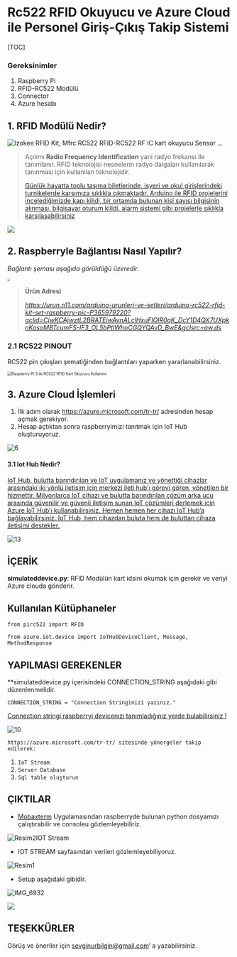 # **Rc522 RFID Okuyucu ve** **Azure** **Cloud** ile Personel Giriş-Çıkış Takip Sistemi

[TOC]

###  Gereksinimler

1. Raspberry Pi
2. RFID-RC522 Modülü
3. Connector
4. Azure hesabı

## 1. RFID Modülü Nedir?

![Izokee RFID Kit, Mfrc RC522 RFID-RC522 RF IC kart okuyucu Sensor ...](https://images-na.ssl-images-amazon.com/images/I/41l12fnri2L._AC_SY400_.jpg)

> Açılımı **Radio Frequency Identification** yani radyo frekansı ile tanımlanır. RFID teknolojisi nesnelerin radyo dalgaları kullanılarak tanınması için kullanılan teknolojidir. 
>
> [Günlük hayatta toplu taşıma biletlerinde, işyeri ve okul girişlerindeki turnikelerde karşımıza sıklıkla çıkmaktadır. Arduino ile RFID projelerini incelediğimizde kapı kilidi, bir ortamda bulunan kişi sayısı bilgisinin alınması, bilgisayar oturum kilidi, alarm sistemi gibi projelerle sıklıkla karşılaşabilirsiniz](https://maker.robotistan.com/arduino-dersleri-18-rc522-rfid-modul-kullanimi/)

![](README_Files/RFID.gif)



## 2. Raspberryle Bağlantısı Nasıl Yapılır?

*Bağlantı şeması aşağıda görüldüğü üzeredir.*



<img src="https://maker.robotistan.com/wp-content/uploads/2017/03/rc522_bb-1024x801.png" style="zoom: 40%;"  >

> **Ürün Adresi**
>
> *https://urun.n11.com/arduino-urunleri-ve-setleri/arduino-rc522-rfid-kit-set-raspberry-pic-P365979220?gclid=CjwKCAjwztL2BRATEiwAvnALclHxuFlOlR0qK_DcY1D4QX7UXpknKosoMBTcumFS-IF3_OL5bPtlWhoCGQYQAvD_BwE&gclsrc=aw.ds*

### 2.1 RC522 PINOUT

RC522 pin çıkışları şematiğinden bağlantıları yaparken yararlanabilirsiniz.

<img src="https://www.algoritmauzmani.com/wp-content/uploads/2017/04/raspberry-rc522.png" alt="Raspberry Pi 3 ile RC522 RFID Kart Okuyucu Kullanımı" style="zoom:60%;" />



## 3. Azure Cloud İşlemleri

1. İlk adım olarak https://azure.microsoft.com/tr-tr/ adresinden hesap açmak gerekiyor.
2. Hesap açtıktan sonra raspberryimizi tanıtmak için IoT Hub oluşturuyoruz.

![6](README_Files/6.PNG)



#### 3.1 Iot Hub Nedir?

[IoT Hub, bulutta barındırılan ve IoT uygulamanız ve yönettiği cihazlar arasındaki iki yönlü iletişim için merkezi ileti hub’ı görevi gören, yönetilen bir hizmettir. Milyonlarca IoT cihazı ve bulutta barındırılan çözüm arka ucu arasında güvenilir ve güvenli iletişim sunan IoT çözümleri derlemek için Azure IoT Hub’ı kullanabilirsiniz. Hemen hemen her cihazı IoT Hub’a bağlayabilirsiniz. IoT Hub, hem cihazdan buluta hem de buluttan cihaza iletişimi destekler.](https://docs.microsoft.com/en-us/azure/iot-hub/about-iot-hub#:~:text=IoT%20Hub%20is%20a%20managed,and%20the%20devices%20it%20manages.&text=IoT%20Hub%20supports%20communications%20both,the%20cloud%20to%20the%20device.)

![13](README_Files/13.PNG)



## İÇERİK

**simulateddevice.py**: RFID Modülün kart idsini okumak için gerekir ve veriyi Azure clouda gönderir.



## Kullanılan Kütüphaneler

```
from pirc522 import RFID

from azure.iot.device import IoTHubDeviceClient, Message, MethodResponse
```



## YAPILMASI GEREKENLER

**simulateddevice.py içerisindeki CONNECTION_STRING aşağıdaki gibi düzenlenmelidir.

`CONNECTION_STRING = "Connection Stringinizi yazınız."`

<u>Connection stringi raspberryi devicenızı tanımladığınız yerde bulabilirsiniz !</u>

![10](README_Files/10.PNG)



`https://azure.microsoft.com/tr-tr/ sitesinde yönergeler takip edilerek:`

1. `IoT Stream`
2. `Server Database`
3. `Sql table oluşturun`



## ÇIKTILAR

- [Mobaxterm](https://mobaxterm.mobatek.net/) Uygulamasından raspberryde bulunan python dosyamızı çalıştırabilir ve consoleu gözlemleyebiliriz.

![Resim2](README_Files/Resim2.png)IOT Stream 



- IOT STREAM sayfasından verileri gözlemleyebiliyoruz.

![Resim1](README_Files/Resim1.png)



- Setup aşağıdaki gibidir.

  

![IMG_6932](README_Files/IMG_6932.JPG)



![](README_Files/IMG-6933.gif)



## TEŞEKKÜRLER

Görüş ve öneriler için sevginurbilgin@gmail.com’ a yazabilirsiniz. 
